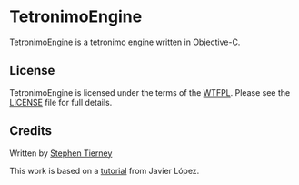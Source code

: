 TetronimoEngine
=========

TetronimoEngine is a tetronimo engine written in Objective-C.

License
-
TetronimoEngine is licensed under the terms of the [WTFPL]. Please see the [LICENSE] file for full details.

Credits
-
Written by [Stephen Tierney]

This work is based on a [tutorial] from Javier López.

  [tutorial]: http://javilop.com/gamedev/tetris-tutorial-in-c-platform-independent-focused-in-game-logic-for-beginners/
  [WTFPL]: http://www.wtfpl.net/about/
  [LICENSE]: https://github.com/sjtrny/TetronimoEngine/blob/master/LICENSE.txt
  [Stephen Tierney]: http://sjtrny.com/